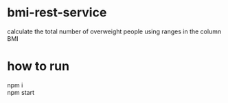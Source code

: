 # bmi-rest-service
calculate the total number of overweight people using ranges in the column BMI

# how to run 

npm i <br />
npm start
